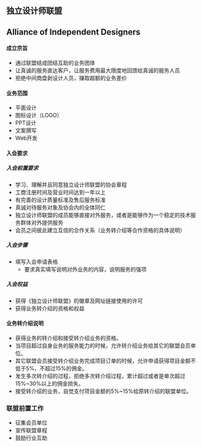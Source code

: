 ## 独立设计师联盟
## Alliance of Independent Designers
#### 成立宗旨
+ 通过联盟结成团结互助的业务团体
+ 让真诚的服务直达客户，让服务费用最大限度地回馈给真诚的服务人员
+ 拒绝中间商盘剥设计人员，赚取超额的业务差价
#### 业务范围
+ 平面设计
+ 图标设计（LOGO）
+ PPT设计
+ 文案撰写
+ Web开发
#### 入会要求
##### 入会前置要求
+ 学习、理解并且同意独立设计师联盟的协会章程
+ 工商注册时间及营业时间达到一年以上
+ 有完善的设计质量标准及售后服务标准
+ 真诚对待服务对象及协会内的全体同仁
+ 独立设计师联盟的成员能够直接对外服务，或者是能够作为一个稳定的技术服务群体对外提供服务
+ 会员之间彼此建立互信的合作关系（业务转介绍等合作资格的具体说明）
##### 入会步骤
+ 填写入会申请表格
  + 要求真实填写说明对外业务的内容，说明服务的强项
##### 入会权益
+ 获得《独立设计师联盟》的徽章及网址链接使用的许可
+ 获得业务转介绍的资格和权益
#### 业务转介绍说明
+ 获得业务的转介绍和接受转介绍业务的资格。
+ 当项目超过自身业务的服务能力的时候，允许转介绍业务给其它的联盟会员单位。
+ 其它联盟会员接受转介绍业务完成项目订单的时候，允许申请获得项目金额不低于5%，不超过15%的佣金。
+ 发生多次转介绍的过程，拒绝多次转介绍过程，累计超过或者是单次超过15%~30%以上的佣金损失。
+ 接受转介绍的业务，自觉支付项目金额的5%~15%给原转介绍的联盟单位。
### 联盟前置工作
+ 征集会员单位
+ 宣传联盟章程
+ 鼓励行业互助
